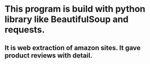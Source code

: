 # This program is build with python library like BeautifulSoup and requests.
## It is web extraction of amazon sites. It gave product reviews with detail.